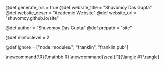 <!--
Add here global page variables to use throughout your
website.
The website_* must be defined for the RSS to work
-->
@def generate_rss = true
@def website_title = "Shuvomoy Das Gupta"
@def website_descr = "Academic Website"
@def website_url   = "shuvomoy.github.io/site"

@def author = "Shuvomoy Das Gupta"
@def prepath = "site"

@def mintoclevel = 2

<!--
Add here files or directories that should be ignored by Franklin, otherwise
these files might be copied and, if markdown, processed by Franklin which
you might not want. Indicate directories by ending the name with a `/`.
-->
@def ignore = ["node_modules/", "franklin", "franklin.pub"]

<!--
Add here global latex commands to use throughout your
pages. It can be math commands but does not need to be.
For instance:
* \newcommand{\phrase}{This is a long phrase to copy.}
-->
\newcommand{\R}{\mathbb R}
\newcommand{\scal}[1]{\langle #1 \rangle}